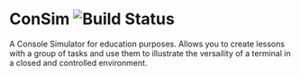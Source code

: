 # ConSim ![Build Status](https://travis-ci.org/hazardfn/ConSim.svg)

A Console Simulator for education purposes. Allows you to create lessons with a group of tasks and use them
to illustrate the versaility of a terminal in a closed and controlled environment.
